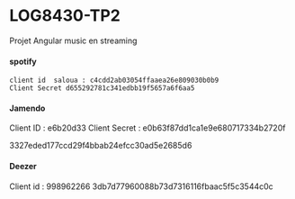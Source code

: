 # LOG8430-TP2
Projet Angular music en streaming

#### spotify
    client id  saloua : c4cdd2ab03054ffaaea26e809030b0b9
    Client Secret d655292781c341edbb19f5657a6f6aa5



#### Jamendo 
   Client ID : e6b20d33
   Client Secret : e0b63f87dd1ca1e9e680717334b2720f

   3327eded177ccd29f4bbab24efcc30ad5e2685d6

#### Deezer
   Client id : 998962266
   3db7d77960088b73d7316116fbaac5f5c3544c0c
